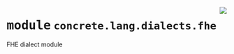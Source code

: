 <!-- markdownlint-disable -->

<a href="../../tempdirectoryforapidocs/.venvtrash/lib/python3.10/site-packages/concrete/lang/dialects/fhe.py#L0"><img align="right" style="float:right;" src="https://img.shields.io/badge/-source-cccccc?style=flat-square"></a>

# <kbd>module</kbd> `concrete.lang.dialects.fhe`
FHE dialect module 




